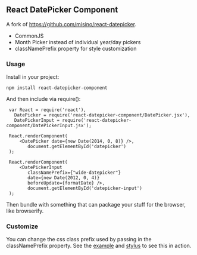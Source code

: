 ## React DatePicker Component

A fork of https://github.com/misino/react-datepicker. 

* CommonJS
* Month Picker instead of individual year/day pickers
* classNamePrefix property for style customization

### Usage


Install in your project:

```
npm install react-datepicker-component
```

And then include via require(): 
 
```
 var React = require('react'),
   DatePicker = require('react-datepicker-component/DatePicker.jsx'),
   DatePickerInput = require('react-datepicker-component/DatePickerInput.jsx');
 
 React.renderComponent(
     <DatePicker date={new Date(2014, 0, 8)} />,
        document.getElementById('datepicker')
 );
 
 React.renderComponent(
     <DatePickerInput 
        classNamePrefix={"wide-datepicker"} 
        date={new Date(2012, 0, 4)} 
        beforeUpdate={formatDate} />,
        document.getElementById('datepicker-input')
 );

```
 
Then bundle with something that can package your stuff for the browser, like browserify.
 
### Customize

 
You can change the css class prefix used by passing in the classNamePrefix property. See the [example](example/) and [stylus](css/datepicker.styl) to see this in action.
 
 